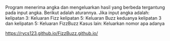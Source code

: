 Program menerima angka dan mengeluarkan hasil yang berbeda tergantung pada input angka.
 Berikut adalah aturannya. Jika input angka adalah:
    kelipatan 3: Keluaran Fizz
    kelipatan 5: Keluaran Buzz
    keduanya kelipatan 3 dan kelipatan 5: Keluaran FizzBuzz
    Kasus lain: Keluarkan nomor apa adanya

https://rycs123.github.io/FizzBuzz.github.io/

